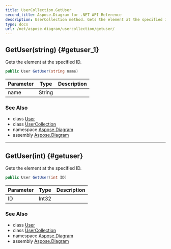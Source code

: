 ```yaml
---
title: UserCollection.GetUser
second_title: Aspose.Diagram for .NET API Reference
description: UserCollection method. Gets the element at the specified ID
type: docs
url: /net/aspose.diagram/usercollection/getuser/
---
```

## GetUser(string) {#getuser_1}

Gets the element at the specified ID.

```csharp
public User GetUser(string name)
```

| Parameter | Type | Description |
| --- | --- | --- |
| name | String |  |

### See Also

* class [User](../../user/)
* class [UserCollection](../)
* namespace [Aspose.Diagram](../../usercollection/)
* assembly [Aspose.Diagram](../../../)

---

## GetUser(int) {#getuser}

Gets the element at the specified ID.

```csharp
public User GetUser(int ID)
```

| Parameter | Type | Description |
| --- | --- | --- |
| ID | Int32 |  |

### See Also

* class [User](../../user/)
* class [UserCollection](../)
* namespace [Aspose.Diagram](../../usercollection/)
* assembly [Aspose.Diagram](../../../)



